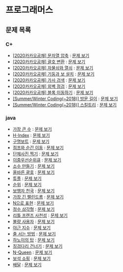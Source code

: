 # 프로그래머스

## 문제 목록

### C+

- [[2020카카오공채] 문자열 압축](./programmers_kakao_string_compression.cpp) : [문제 보기](https://programmers.co.kr/learn/courses/30/lessons/60057)
- [[2020카카오공채] 괄호 변환](./programmers_kakao_bracket_conversion.cpp) : [문제 보기](https://programmers.co.kr/learn/courses/30/lessons/60058)
- [[2020카카오공채] 자물쇠와 열쇠](./programmers_kakao_lock_key.cpp) : [문제 보기](https://programmers.co.kr/learn/courses/30/lessons/60059)
- [[2020카카오공채] 기둥과 보 설치](./programmers_kakao_column_beam.cpp) : [문제 보기](https://programmers.co.kr/learn/courses/30/lessons/60061)
- [[2020카카오공채] 가사 검색](./programmers_kakao_lyrics_search.cpp) : [문제 보기](https://programmers.co.kr/learn/courses/30/lessons/60060)
- [[2020카카오공채] 외벽 점검](./programmers_kakao_outer_wall_check.cpp) : [문제 보기](https://programmers.co.kr/learn/courses/30/lessons/60062)
- [[2020카카오공채] 블록 이동하기](./programmers_kakao_block_moving.cpp) : [문제 보기](https://programmers.co.kr/learn/courses/30/lessons/60063)
- [[Summer/Winter Coding(~2018)] 방문 길이](./programmers_sw_coding_2018_visit_length.cpp) : [문제 보기](https://programmers.co.kr/learn/courses/30/lessons/49994)
- [[Summer/Winter Coding(~2018)] 스킬트리](./programmers_sw_coding_2018_skill_tree.cpp) : [문제 보기](https://programmers.co.kr/learn/courses/30/lessons/49993)

### java

- [가장 큰 수](./Programmers_42746.java) : [문제 보기](https://programmers.co.kr/learn/courses/30/lessons/42746)
- [H-Index](./Programmers_42747.java) : [문제 보기](https://programmers.co.kr/learn/courses/30/lessons/42747)
- [구명보트](./Programmers_42885.java) : [문제 보기](https://programmers.co.kr/learn/courses/30/lessons/42885)
- [점프와 순간 이동](./Programmers_12980.java) : [문제 보기](https://programmers.co.kr/learn/courses/30/lessons/12980)
- [단체사진 찍기](./Programmers_1835.java) : [문제 보기](https://programmers.co.kr/learn/courses/30/lessons/1835)
- [이중우선순위큐](./Programmers_42628.java) : [문제 보기](https://programmers.co.kr/learn/courses/30/lessons/42628)
- [소수 만들기](./Programmers_12977.java) : [문제 보기](https://programmers.co.kr/learn/courses/30/lessons/12977)
- [올바른 괄호](./Programmers_12909.java) : [문제 보기](https://programmers.co.kr/learn/courses/30/lessons/12909)
- [튜플](./Programmers_64065.java) : [문제 보기](https://programmers.co.kr/learn/courses/30/lessons/64065)
- [순위](./Programmers_49191.java) : [문제 보기](https://programmers.co.kr/learn/courses/30/lessons/49191)
- [보행자 천국](./Programmers_1832.java) : [문제 보기](https://programmers.co.kr/learn/courses/30/lessons/1832)
- [가장 긴 팰린드롬](./Programmers_12904.java) : [문제 보기](https://programmers.co.kr/learn/courses/30/lessons/12904)
- [N으로 표현](./Programmers_42895.java) : [문제 보기](https://programmers.co.kr/learn/courses/30/lessons/42895)
- [정수 삼각형](./Programmers_43105.java) : [문제 보기](https://programmers.co.kr/learn/courses/30/lessons/43105)
- [리틀 프렌즈 사천성](./Programmers_1836.java) : [문제 보기](https://programmers.co.kr/learn/courses/30/lessons/1836)
- [불량 사용자](./Programmers_64064.java) : [문제 보기](https://programmers.co.kr/learn/courses/30/lessons/64064)
- [야근 지수](./Programmers_12927.java) : [문제 보기](https://programmers.co.kr/learn/courses/30/lessons/12927)
- [줄 서는 방법](./Programmers_12936.java) : [문제 보기](https://programmers.co.kr/learn/courses/30/lessons/12936)
- [하노이의 탑](./Programmers_12946.java) : [문제 보기](https://programmers.co.kr/learn/courses/30/lessons/12946)
- [징검다리 건너기](./Programmers_64062.java) : [문제 보기](https://programmers.co.kr/learn/courses/30/lessons/64062)
- [N-Queen](./Programmers_12952.java) : [문제 보기](https://programmers.co.kr/learn/courses/30/lessons/12952)
- [보석 쇼핑](./Programmers_67258.java) : [문제 보기](https://programmers.co.kr/learn/courses/30/lessons/67258)
- [배달](./Programmers_12978.java) : [문제 보기](https://programmers.co.kr/learn/courses/30/lessons/12978)


























